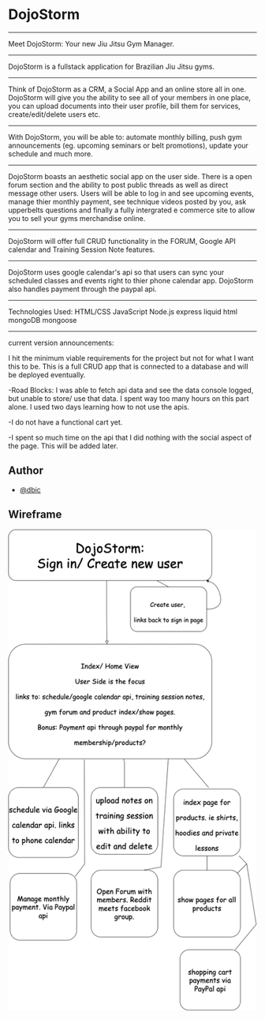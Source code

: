 # DojoStorm
__________________________________________________
Meet DojoStorm: Your new Jiu Jitsu Gym Manager.
__________________________________________________
DojoStorm is a fullstack application for Brazilian Jiu Jitsu gyms. 
__________________________________________________
Think of DojoStorm as a CRM, a Social App and an online store all in one. DojoStorm will give you the ability to see all of your members in one place, you can upload documents into their user profile, bill them for services, create/edit/delete users etc. 
__________________________________________________
With DojoStorm, you will be able to: automate monthly billing, push gym announcements (eg. upcoming seminars or belt promotions), update your schedule and much more.

__________________________________________________
DojoStorm boasts an aesthetic social app on the user side. There is a open forum section and the ability to post 
public threads as well as direct message other users. 
Users will be able to log in and see upcoming events, manage thier monthly payment,
see technique videos posted by you, ask upperbelts questions and finally a fully intergrated e commerce site to allow you
to sell your gyms merchandise online. 
__________________________________________________

DojoStorm will offer full CRUD functionality in the FORUM, Google API calendar and Training Session Note features.
__________________________________________________
DojoStorm uses google calendar's api so that users can sync your scheduled classes and events right to thier phone calendar app. DojoStorm also handles payment
through the paypal api. 
__________________________________________________


Technologies Used:
HTML/CSS
JavaScript
Node.js 
express
liquid html 
mongoDB
mongoose

__________________________________________________

current version announcements: 

I hit the minimum viable requirements for the project but not for what I want this to be.
This is a full CRUD app that is connected to a database and will be deployed eventually. 

-Road Blocks: I was able to fetch api data and see the data console logged, but unable to store/ use that data. I spent way too many hours on this part alone. I used two days learning how to not use the apis. 

-I do not have a functional cart yet. 

-I spent so much time on the api that I did nothing with the social aspect of the page. This will be added later. 



## Author

- [@dbic](https://www.github.com/idbic)


## Wireframe

![App Screenshot](./DojoStorm.drawio.png)